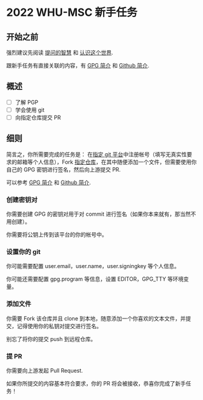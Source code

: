 # 2022 WHU-MSC 新手任务

## 开始之前
强烈建议先阅读 [提问的智慧](../../tech/beginners-guide/how-to-ask-questions-the-smart-way.md) 和 [认识这个世界](../../tech/beginners-guide/welcome-to-cs-world.md).

跟新手任务有直接关联的内容，有 [GPG 简介](../../tech/beginners-guide/gpg-brief-introduction.md) 和 [Github 简介](../../tech/beginners-guide/github-brief-introduction.md).

## 概述
- [ ] 了解 PGP
- [ ] 学会使用 git
- [ ] 向指定仓库提交 PR

## 细则
简言之，你所需要完成的任务是：
在[指定 git 平台](https://git.whumsc.wiki)中注册帐号（填写无真实性要求的邮箱等个人信息），Fork [指定仓库](https://git.whumsc.wiki/WHU-MSC/PR-playground)，在其中随便添加一个文件，但需要使用你自己的 GPG 密钥进行签名，然后向上游提交 PR.

可以参考 [GPG 简介](../../tech/beginners-guide/gpg-brief-introduction.md) 和 [Github 简介](../../tech/beginners-guide/github-brief-introduction.md).

### 创建密钥对
你需要创建 GPG 的密钥对用于对 commit 进行签名（如果你本来就有，那当然不用创建）。

你需要将公钥上传到该平台的你的帐号中。

### 设置你的 git
你可能需要配置 user.email，user.name，user.signingkey 等个人信息。

你可能还需要配置 gpg.program 等信息，设置 EDITOR，GPG_TTY 等环境变量。

### 添加文件
你需要 Fork 该仓库并且 clone 到本地，随意添加一个你喜欢的文本文件，并提交，记得使用你的私钥对提交进行签名。

别忘了将你的提交 push 到远程仓库。

### 提 PR
你需要向上游发起 Pull Request.

如果你所提交的内容基本符合要求，你的 PR 将会被接收，恭喜你完成了新手任务！


